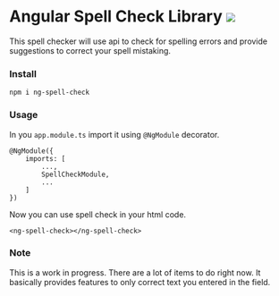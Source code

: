 Angular Spell Check Library <img src="https://travis-ci.org/EddieLi/ng-spell-check.svg?branch=master" />
=========

This spell checker will use api to check for spelling errors and provide suggestions to correct your spell mistaking. 

### Install
`npm i ng-spell-check`

### Usage
In you `app.module.ts` import it using `@NgModule` decorator.

    @NgModule({
        imports: [
            ...,
            SpellCheckModule,
            ...
        ]
    })

Now you can use spell check in your html code.

    <ng-spell-check></ng-spell-check>

### Note

This is a work in progress. There are a lot of items to do right now. It basically provides features to only correct text you entered in the field. 